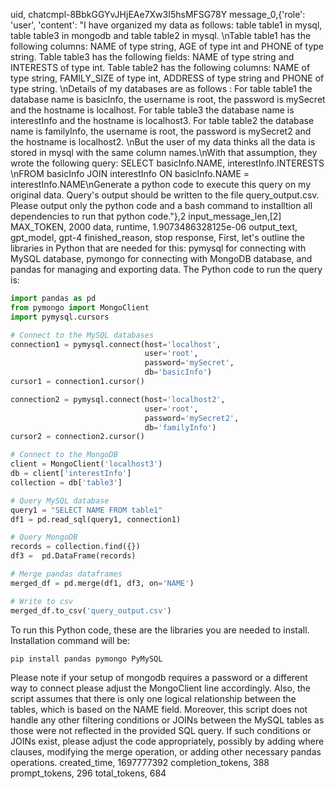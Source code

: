 uid, chatcmpl-8BbkGGYvJHjEAe7Xw3I5hsMFSG78Y
message_0,{'role': 'user', 'content': "I have organized my data as follows: table table1 in mysql, table table3 in mongodb and table table2 in mysql. \nTable table1 has the following columns: NAME of type string, AGE of type int and PHONE of type string. Table table3 has the following fields: NAME of type string and INTERESTS of type int. Table table2 has the following columns: NAME of type string, FAMILY_SIZE of type int, ADDRESS of type string and PHONE of type string. \nDetails of my databases are as follows :  For table table1 the database name is basicInfo, the username is root, the password is mySecret and the hostname is localhost.  For table table3 the database name is interestInfo and the hostname is localhost3.  For table table2 the database name is familyInfo, the username is root, the password is mySecret2 and the hostname is localhost2.  \nBut the user of my data thinks all the data is stored in mysql with the same column names.\nWith that assumption, they wrote the following query: SELECT basicInfo.NAME, interestInfo.INTERESTS \nFROM basicInfo JOIN  interestInfo ON basicInfo.NAME = interestInfo.NAME\nGenerate a python code to execute this query on my original data. Query's output should be written to the file query_output.csv. Please output only the python code and a bash command to installtion all dependencies to run that python code."},2
input_message_len,[2]
MAX_TOKEN, 2000
data, 
runtime, 1.9073486328125e-06
output_text, 
gpt_model, gpt-4
finished_reason, stop
response, First, let's outline the libraries in Python that are needed for this: pymysql for connecting with MySQL database, pymongo for connecting with MongoDB database, and pandas for managing and exporting data. The Python code to run the query is:

```python
import pandas as pd
from pymongo import MongoClient 
import pymysql.cursors

# Connect to the MySQL databases
connection1 = pymysql.connect(host='localhost',
                              user='root',
                              password='mySecret',
                              db='basicInfo')
cursor1 = connection1.cursor()

connection2 = pymysql.connect(host='localhost2',
                              user='root',
                              password='mySecret2',
                              db='familyInfo')
cursor2 = connection2.cursor()

# Connect to the MongoDB
client = MongoClient('localhost3')
db = client['interestInfo']
collection = db['table3']

# Query MySQL database
query1 = "SELECT NAME FROM table1"
df1 = pd.read_sql(query1, connection1)

# Query MongoDB
records = collection.find({})
df3 =  pd.DataFrame(records)

# Merge pandas dataframes
merged_df = pd.merge(df1, df3, on='NAME')

# Write to csv
merged_df.to_csv('query_output.csv')
```

To run this Python code, these are the libraries you are needed to install.
Installation command will be:

```bash
pip install pandas pymongo PyMySQL
```

Please note if your setup of mongodb requires a password or a different way to connect please adjust the MongoClient line accordingly.
Also, the script assumes that there is only one logical relationship between the tables, which is based on the NAME field. Moreover, this script does not handle any other filtering conditions or JOINs between the MySQL tables as those were not reflected in the provided SQL query. If such conditions or JOINs exist, please adjust the code appropriately, possibly by adding where clauses, modifying the merge operation, or adding other necessary pandas operations.
created_time, 1697777392
completion_tokens, 388
prompt_tokens, 296
total_tokens, 684

